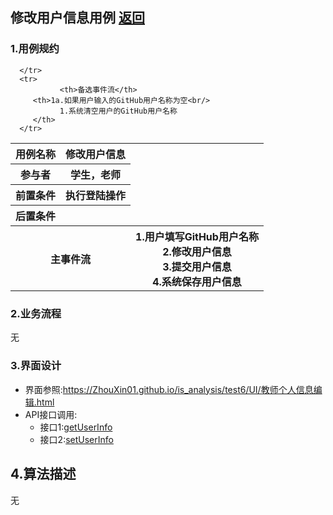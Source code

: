 ## 修改用户信息用例 [返回](../README.MD)

### 1.用例规约

<table>
      <tr>
			   <th>用例名称</th>
			   <th>修改用户信息</th>
      </tr>
      <tr>
			   <th>参与者</th>
			   <th>学生，老师</th>
      </tr>
      <tr>
			   <th>前置条件</th>
			   <th>执行登陆操作</th>
      </tr>
      <tr>
			   <th>后置条件</th>
			   <th></th>
      </tr>
      <tr>
			   <th colspan="2">主事件流</th>
         <th >1.用户填写GitHub用户名称<br/>
              2.修改用户信息<br/>
              3.提交用户信息<br/>
              4.系统保存用户信息
         </th>
      </tr>
      <tr>

      </tr>
      <tr>
			   <th>备选事件流</th>
         <th>1a.如果用户输入的GitHub用户名称为空<br/>
               1.系统清空用户的GitHub用户名称
         </th>
      </tr>
</table>

### 2.业务流程

  无

### 3.界面设计
  * 界面参照:https://ZhouXin01.github.io/is_analysis/test6/UI/教师个人信息编辑.html
  * API接口调用:
    * 接口1:[getUserInfo](../接口/getUserInfo.md)
    * 接口2:[setUserInfo](../接口/setUserInfo.md)

## 4.算法描述
  无

